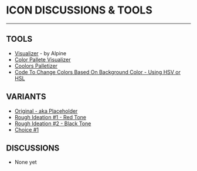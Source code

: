 # ICON DISCUSSIONS & TOOLS

---

## TOOLS
- [Visualizer](https://drep-eco.vercel.app/DRepCollectiveLogoConfiguratorPage) - by Alpine
- [Color Pallete Visualizer](https://reallybigshoe.co.uk/visualiser/index.html)
- [Coolors Palletizer](https://coolors.co/577590-f3ca40-f2a541-f08a4b-d78a76)
- [Code To Change Colors Based On Background Color - Using HSV or HSL](https://mixable.blog/adjust-text-color-to-be-readable-on-light-and-dark-backgrounds-of-user-interfaces/)

## VARIANTS
- [Original - aka Placeholder](https://github.com/DRep-Collective/Landing/blob/main/docs/iconography/drep-collective-logo.png)
- [Rough Ideation #1 - Red Tone](https://github.com/DRep-Collective/Landing/blob/main/docs/iconography/drep-collective-logo_2.png)
- [Rough Ideation #2 - Black Tone](https://github.com/DRep-Collective/Landing/blob/main/docs/iconography/drep-collective-logo_3.png)
- [Choice #1](https://github.com/DRep-Collective/Landing/blob/main/docs/iconography/drep-collective-logo-211-62-67.png)

## DISCUSSIONS
- None yet
